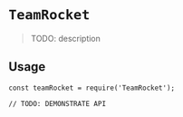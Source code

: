 # `TeamRocket`

> TODO: description

## Usage

```
const teamRocket = require('TeamRocket');

// TODO: DEMONSTRATE API
```
